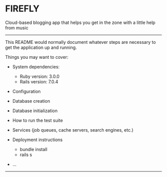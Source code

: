 # FIREFLY

Cloud-based blogging app that helps you get in the zone with a little help from music

---

This README would normally document whatever steps are necessary to get the
application up and running.

Things you may want to cover:


- System dependencies:
    - Ruby version: 3.0.0
    - Rails version: 7.0.4

- Configuration

- Database creation
- Database initialization

- How to run the test suite

- Services (job queues, cache servers, search engines, etc.)

- Deployment instructions
    - bundle install
    - rails s

- ...

---

<!--SCREENSHOT-->
